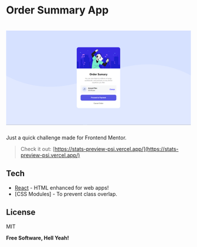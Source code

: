 # Order Summary App

# ![preview](./src/assets/screenshot.png)

Just a quick challenge made for Frontend Mentor.

> Check it out: [https://stats-preview-psi.vercel.app/](https://stats-preview-psi.vercel.app/)

## Tech

- [React] - HTML enhanced for web apps!
- [CSS Modules] - To prevent class overlap.

## License

MIT

**Free Software, Hell Yeah!**

[react]: https://reactjs.org/
